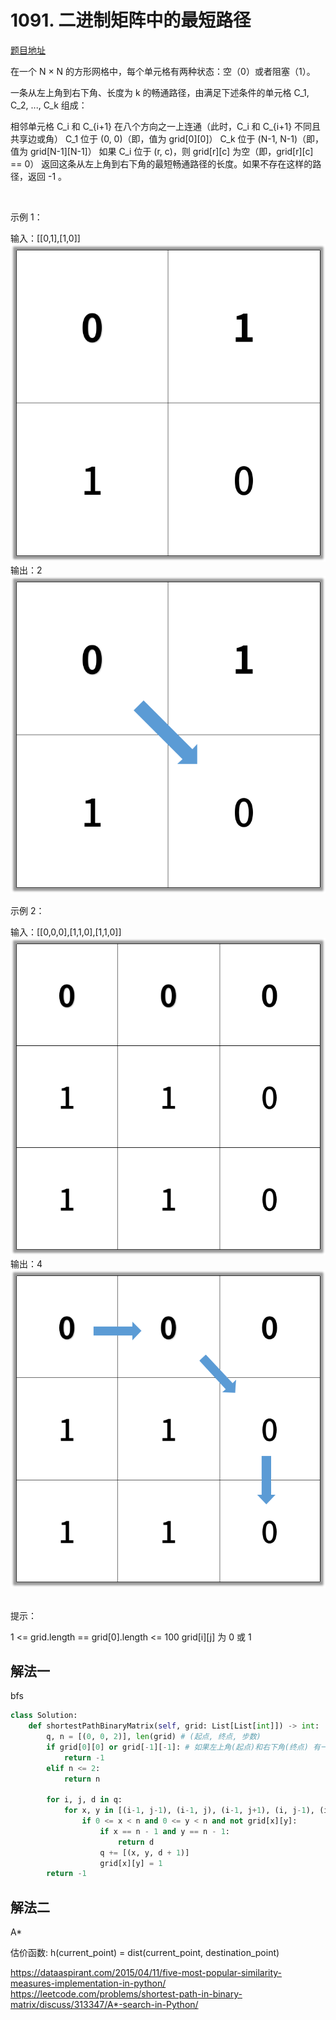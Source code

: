 # 1091. 二进制矩阵中的最短路径

[题目地址](https://leetcode-cn.com/problems/shortest-path-in-binary-matrix)

在一个 N × N 的方形网格中，每个单元格有两种状态：空（0）或者阻塞（1）。

一条从左上角到右下角、长度为 k 的畅通路径，由满足下述条件的单元格 C_1, C_2, ..., C_k 组成：

相邻单元格 C_i 和 C_{i+1} 在八个方向之一上连通（此时，C_i 和 C_{i+1} 不同且共享边或角）
C_1 位于 (0, 0)（即，值为 grid[0][0]）
C_k 位于 (N-1, N-1)（即，值为 grid[N-1][N-1]）
如果 C_i 位于 (r, c)，则 grid[r][c] 为空（即，grid[r][c] == 0）
返回这条从左上角到右下角的最短畅通路径的长度。如果不存在这样的路径，返回 -1 。

 

示例 1：

输入：[[0,1],[1,0]]
![](1091/example1_1.png)
输出：2
![](1091/example1_2.png)

示例 2：

输入：[[0,0,0],[1,1,0],[1,1,0]]
![](1091/example2_1.png)
输出：4
![](1091/example2_2.png)
 

提示：

1 <= grid.length == grid[0].length <= 100
grid[i][j] 为 0 或 1


## 解法一

bfs

```python
class Solution:
    def shortestPathBinaryMatrix(self, grid: List[List[int]]) -> int:
        q, n = [(0, 0, 2)], len(grid) # (起点, 终点, 步数)
        if grid[0][0] or grid[-1][-1]: # 如果左上角(起点)和右下角(终点) 有一个为 1, 则永远都走不出去
            return -1
        elif n <= 2:
            return n
        
        for i, j, d in q:
            for x, y in [(i-1, j-1), (i-1, j), (i-1, j+1), (i, j-1), (i, j+1), (i+1, j-1), (i+1, j), (i+1, j+1)]:
                if 0 <= x < n and 0 <= y < n and not grid[x][y]:
                    if x == n - 1 and y == n - 1:
                        return d
                    q += [(x, y, d + 1)]
                    grid[x][y] = 1
        return -1
```

## 解法二

A*

估价函数:
h(current_point) = dist(current_point, destination_point)

<https://dataaspirant.com/2015/04/11/five-most-popular-similarity-measures-implementation-in-python/>  
<https://leetcode.com/problems/shortest-path-in-binary-matrix/discuss/313347/A*-search-in-Python/>

